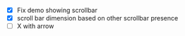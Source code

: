 
- [x] Fix demo showing scrollbar
- [x] scroll bar dimension based on other scrollbar presence
- [ ] X with arrow